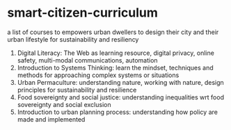 # smart-citizen-curriculum
a list of courses to empowers urban dwellers to design their city and their urban lifestyle for sustainability and resiliency


1. Digital Literacy: The Web as learning resource, digital privacy, online safety, multi-modal communications, automation
2. Introduction to Systems Thinking: learn the mindset, techniques and methods for approaching complex systems or situations
3. Urban Permaculture: understanding nature, working with nature, design principles for sustainability and resilience
4. Food sovereignty and social justice: understanding inequalities wrt food sovereignty and social exclusion
5. Introduction to urban planning process: understanding how policy are made and implemented

